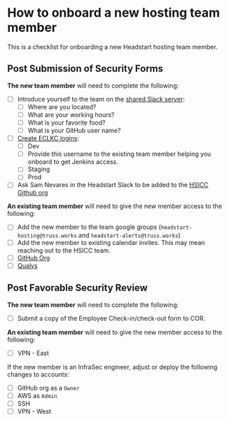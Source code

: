 # How to onboard a new hosting team member

This is a checklist for onboarding a new Headstart hosting team member.

## Post Submission of Security Forms

__The new team member__ will need to complete the following:

- [ ] Introduce yourself to the team on the [shared Slack server](https://app.slack.com/client/T025YR8S487/C026S711T6D):
  - [ ]  Where are you located?
  - [ ]  What are your working hours?
  - [ ]  What is your favorite food?
  - [ ]  What is your GitHub user name?
- [ ] [Create ECLKC logins](./how-to-create-an-eclkc-login.md):
  - [ ]  Dev
    - [ ] Provide this username to the existing team member helping you onboard to get Jenkins access.
  - [ ]  Staging
  - [ ]  Prod
- [ ] Ask Sam Nevares in the Headstart Slack to be added to the [HSICC Github org](https://github.com/HSICC)

__An existing team member__ will need to give the new member access to the following:

- [ ] Add the new member to the team google groups (`headstart-hosting@truss.works` and `headstart-alerts@truss.works`)
- [ ] Add the new member to existing calendar invites. This may mean reaching out to the HSICC team.
- [ ] [GitHub Org](https://docs.github.com/en/organizations/managing-membership-in-your-organization/inviting-users-to-join-your-organization)
- [ ] [Qualys](./how-to-manage-qualys.md)

## Post Favorable Security Review

__The new team member__ will need to complete the following:

- [ ] Submit a copy of the Employee Check-in/check-out form to COR.

__An existing team member__ will need to give the new member access to the following:

- [ ] VPN - East

If the new member is an InfraSec engineer, adjust or deploy the following changes to accounts:

- [ ] GitHub org as a `Owner`
- [ ] AWS as `Admin`
- [ ] SSH
- [ ] VPN - West
